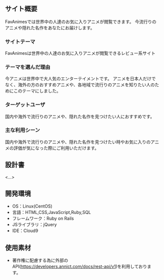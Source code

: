 # <FavAnimes>

## サイト概要
FavAnimesでは世界中の人達のお気に入りアニメが閲覧できます。
今流行りのアニメや隠れた名作をあなたにお届けします。

### サイトテーマ
FavAnimesは世界中の人達のお気に入りアニメが閲覧できるレビュー系サイト

### テーマを選んだ理由
今アニメは世界中で大人気のエンターテイメントです。
アニメを日本人だけでなく、海外の方のおすすめアニメや、各地域で流行りのアニメを知りたい人のためにこのテーマにしました。

### ターゲットユーザ
国内や海外で流行りのアニメや、隠れた名作を見つけたい人におすすめです。

### 主な利用シーン
国内や海外で流行りのアニメや、隠れた名作を見つけたい時やお気に入りのアニメの評価が気になった際にご利用いただけます。

## 設計書
<...>

## 開発環境
- OS：Linux(CentOS)
- 言語：HTML,CSS,JavaScript,Ruby,SQL
- フレームワーク：Ruby on Rails
- JSライブラリ：jQuery
- IDE：Cloud9

## 使用素材
- 著作権に配慮する為に外部のAPI(https://developers.annict.com/docs/rest-api/v1)を利用しております。

